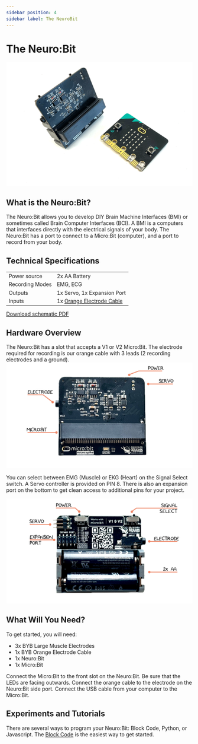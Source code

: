 ```yaml
---
sidebar position: 4
sidebar label: The NeuroBit
---
```


# The Neuro:Bit #

![ Image of Neuro:Bit ](./NeuroBit.png)

## What is the Neuro:Bit? ## 
The Neuro:Bit allows you to develop DIY Brain Machine Interfaces (BMI) or sometimes called Brain Computer Interfaces (BCI).  A BMI is a computers that interfaces directly with the electrical signals of your body. The Neuro:Bit has a port to connect to a Micro:Bit (computer), and a port to record from your body.  

## Technical Specifications ## 

| | |
|---|---|
| Power source | 2x AA Battery |
| Recording Modes| EMG, ECG |
|Outputs| 1x Servo, 1x Expansion Port|
|Inputs| 1x [Orange Electrode Cable](https://backyardbrains.com/products/muscleElectrodeCable)|

[Download schematic PDF](./ )

## Hardware Overview ## 
The Neuro:Bit has a slot that accepts a V1 or V2 Micro:Bit.  The electrode required for recording is our orange cable with 3 leads (2 recording electrodes and a ground). 
![NeuroBit Top]( ./NeuroBit_Front.png)

You can select between EMG (Muscle) or EKG (Heart) on the Signal Select switch.  A Servo controller is provided on PIN 8. There is also an expansion port on the bottom to get clean access to additional pins for your project. 

![NeuroBit Bottom](./NeuroBit_Back.png )

## What Will You Need? ##

To get started, you will need:

* 3x BYB Large Muscle Electrodes
* 1x BYB Orange Electrode Cable
* 1x Neuro:Bit
* 1x Micro:Bit

Connect the Micro:Bit to the front slot on the Neuro:Bit.  Be sure that the LEDs are facing outwards. Connect the orange cable to the electrode on the Neuro:Bit side port.  Connect the USB cable from your computer to the Micro:Bit. 

## Experiments and Tutorials ## 

There are several ways to program your Neuro:Bit:  Block Code, Python, or Javascript.  The [Block Code](./Block) is the easiest way to get started. 





